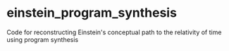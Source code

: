 # einstein_program_synthesis
Code for reconstructing Einstein's conceptual path to the relativity of time using program synthesis
